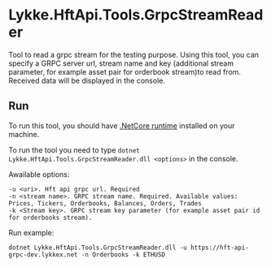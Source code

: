 # Lykke.HftApi.Tools.GrpcStreamReader
Tool to read a grpc stream for the testing purpose. Using this tool, you can specify a GRPC server url, stream name and key 
(additional stream parameter, for example asset pair for orderbook stream)to read from. Received data will be displayed in the console.

## Run

To run this tool, you should have [.NetCore runtime](https://www.microsoft.com/net/download) installed on your machine.

To run the tool you need to type ```dotnet Lykke.HftApi.Tools.GrpcStreamReader.dll <options>``` in the console.

Awailable options:

```
-u <uri>. Hft api grpc url. Required
-n <stream name>. GRPC stream name. Required. Available values: Prices, Tickers, Orderbooks, Balances, Orders, Trades
-k <Stream key>. GRPC stream key parameter (for example asset pair id for orderbooks stream).
```

Run example:

```
dotnet Lykke.HftApi.Tools.GrpcStreamReader.dll -u https://hft-api-grpc-dev.lykkex.net -n Orderbooks -k ETHUSD
```
